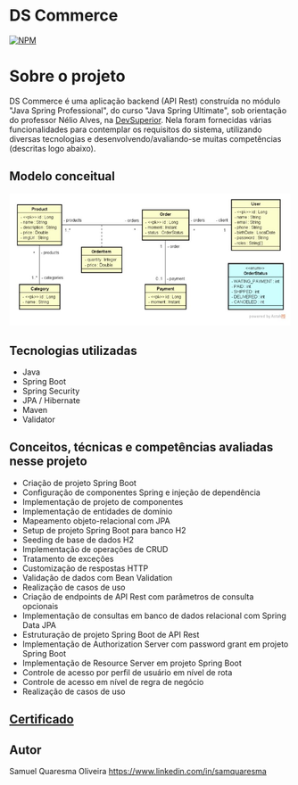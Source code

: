 # DS Commerce
[![NPM](https://img.shields.io/npm/l/react)](https://github.com/squoliver83/dscommerce/blob/main/LICENSE)

# Sobre o projeto

DS Commerce é uma aplicação backend (API Rest) construída no módulo "Java Spring Professional", do curso "Java Spring Ultimate", sob orientação do professor Nélio Alves, na [DevSuperior](https://devsuperior.com.br "Site da DevSuperior").
Nela foram fornecidas várias funcionalidades para contemplar os requisitos do sistema, utilizando diversas tecnologias e desenvolvendo/avaliando-se muitas competências (descritas logo abaixo).

## Modelo conceitual
![Modelo Conceitual](https://github.com/squoliver83/dscommerce/blob/main/assets/modelo-conceitual.jpg)

## Tecnologias utilizadas

- Java
- Spring Boot
- Spring Security
- JPA / Hibernate
- Maven
- Validator

## Conceitos, técnicas e competências avaliadas nesse projeto

- Criação de projeto Spring Boot
- Configuração de componentes Spring e injeção de dependência
- Implementação de projeto de componentes
- Implementação de entidades de domínio
- Mapeamento objeto-relacional com JPA
- Setup de projeto Spring Boot para banco H2
- Seeding de base de dados H2
- Implementação de operações de CRUD
- Tratamento de exceções
- Customização de respostas HTTP
- Validação de dados com Bean Validation
- Realização de casos de uso
- Criação de endpoints de API Rest com parâmetros de consulta opcionais
- Implementação de consultas em banco de dados relacional com Spring Data JPA
- Estruturação de projeto Spring Boot de API Rest
- Implementação de Authorization Server com password grant em projeto Spring Boot
- Implementação de Resource Server em projeto Spring Boot
- Controle de acesso por perfil de usuário em nível de rota
- Controle de acesso em nível de regra de negócio
- Realização de casos de uso

## [Certificado](https://paragon.academy/c/5-170)
  
## Autor

Samuel Quaresma Oliveira
https://www.linkedin.com/in/samquaresma
